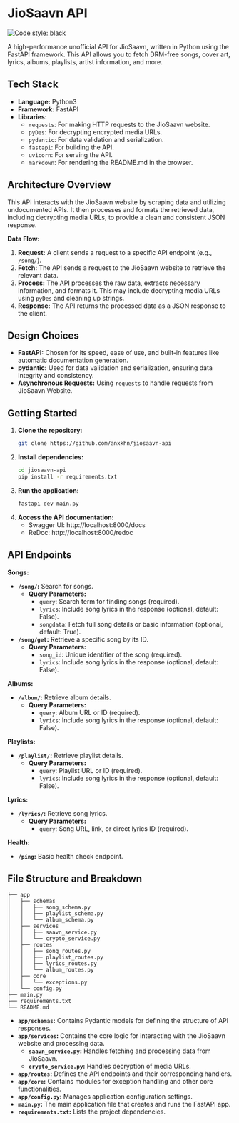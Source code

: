 # JioSaavn API

[![Code style: black](https://img.shields.io/badge/code%20style-black-000000.svg)](https://github.com/psf/black)

A high-performance unofficial API for JioSaavn, written in Python using the FastAPI framework. This API allows you to fetch DRM-free songs, cover art, lyrics, albums, playlists, artist information, and more.

## Tech Stack

* **Language:** Python3
* **Framework:** FastAPI
* **Libraries:**
    * `requests`: For making HTTP requests to the JioSaavn website.
    * `pyDes`: For decrypting encrypted media URLs.
    * `pydantic`: For data validation and serialization.
    * `fastapi`: For building the API.
    * `uvicorn`: For serving the API. 
    * `markdown`: For rendering the README.md in the browser.

## Architecture Overview

This API interacts with the JioSaavn website by scraping data and utilizing undocumented APIs. It then processes and formats the retrieved data, including decrypting media URLs, to provide a clean and consistent JSON response.

**Data Flow:**

1. **Request:** A client sends a request to a specific API endpoint (e.g., `/song/`).
2. **Fetch:** The API sends a request to the JioSaavn website to retrieve the relevant data.
3. **Process:** The API processes the raw data, extracts necessary information, and formats it. This may include decrypting media URLs using `pyDes` and cleaning up strings.
4. **Response:** The API returns the processed data as a JSON response to the client.

## Design Choices

* **FastAPI:** Chosen for its speed, ease of use, and built-in features like automatic documentation generation.
* **pydantic:** Used for data validation and serialization, ensuring data integrity and consistency.
* **Asynchronous Requests:**  Using `requests` to handle requests from JioSaavn Website.

## Getting Started

1. **Clone the repository:**
   ```bash
   git clone https://github.com/anxkhn/jiosaavn-api
   ```
2. **Install dependencies:**
   ```bash
   cd jiosaavn-api
   pip install -r requirements.txt
   ```
3. **Run the application:**
   ```bash
   fastapi dev main.py
   ```
4. **Access the API documentation:**
   * Swagger UI: http://localhost:8000/docs
   * ReDoc: http://localhost:8000/redoc

## API Endpoints

**Songs:**

* **`/song/`:** Search for songs.
    * **Query Parameters:**
        * `query`: Search term for finding songs (required).
        * `lyrics`: Include song lyrics in the response (optional, default: False).
        * `songdata`: Fetch full song details or basic information (optional, default: True).
* **`/song/get`:** Retrieve a specific song by its ID.
    * **Query Parameters:**
        * `song_id`: Unique identifier of the song (required).
        * `lyrics`: Include song lyrics in the response (optional, default: False).

**Albums:**

* **`/album/`:** Retrieve album details.
    * **Query Parameters:**
        * `query`: Album URL or ID (required).
        * `lyrics`: Include song lyrics in the response (optional, default: False).

**Playlists:**

* **`/playlist/`:** Retrieve playlist details.
    * **Query Parameters:**
        * `query`: Playlist URL or ID (required).
        * `lyrics`: Include song lyrics in the response (optional, default: False).

**Lyrics:**

* **`/lyrics/`:** Retrieve song lyrics.
    * **Query Parameters:**
        * `query`: Song URL, link, or direct lyrics ID (required).

**Health:**

* **`/ping`:** Basic health check endpoint.

## File Structure and Breakdown

```
├── app
│   ├── schemas
│   │   ├── song_schema.py
│   │   ├── playlist_schema.py
│   │   └── album_schema.py
│   ├── services
│   │   ├── saavn_service.py
│   │   └── crypto_service.py
│   ├── routes
│   │   ├── song_routes.py
│   │   ├── playlist_routes.py
│   │   ├── lyrics_routes.py
│   │   └── album_routes.py
│   ├── core
│   │   └── exceptions.py
│   └── config.py
├── main.py
├── requirements.txt
└── README.md

```

* **`app/schemas`:** Contains Pydantic models for defining the structure of API responses.
* **`app/services`:** Contains the core logic for interacting with the JioSaavn website and processing data.
    * **`saavn_service.py`:**  Handles fetching and processing data from JioSaavn.
    * **`crypto_service.py`:**  Handles decryption of media URLs.
* **`app/routes`:** Defines the API endpoints and their corresponding handlers.
* **`app/core`:** Contains modules for exception handling and other core functionalities.
* **`app/config.py`:**  Manages application configuration settings.
* **`main.py`:**  The main application file that creates and runs the FastAPI app.
* **`requirements.txt`:** Lists the project dependencies.